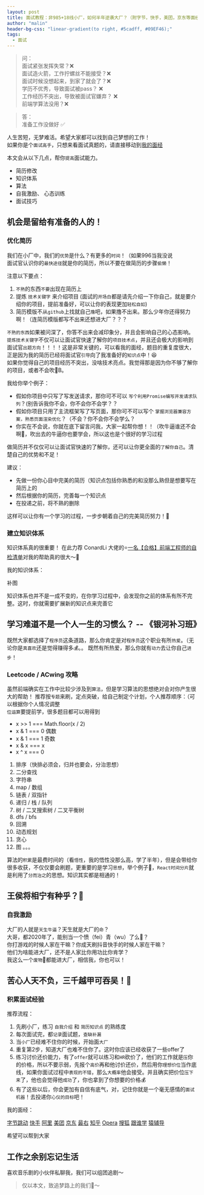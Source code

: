 ```yaml
---
layout: post
title: 面试教程：非985+18线小厂，如何半年逆袭大厂？（附字节，快手，美团，京东等面经）
author: "malin"
header-bg-css: "linear-gradient(to right, #5cadff, #09EF46);"
tags:
  - 面试
---
```


> 问：  
面试紧张发挥失常？❌  
面试造火箭，工作拧螺丝不能接受？❌  
面试时候没想起来，到家了就会了？❌  
学历不优秀，导致面试被pass？  ❌  
工作经历不突出，导致被面试官嫌弃？  ❌  
前端学算法没用？❌  

<!--more-->
> 答：  
准备工作没做好 ✅

人生苦短，无梦难活。希望大家都可以找到自己梦想的工作！  
如果你是个`面试高手`，只想来看面试真题的，请直接移动到[我的面经](#mianjing)  

本文会从以下几点，帮你`提高`面试能力。  

- 简历修改
- 知识体系
- 算法
- 自我激励、 心态训练
- 面试技巧

## 机会是留给有准备的人的！

### 优化简历

我们在小厂中，我们的`优势`是什么？有更多的`时间`！（如果996当我没说  
面试官认识你的`最快途径`就是你的简历，所以不要在做简历的步骤`偷懒`！ 

注意以下要点：  
1. `不熟`的东西`不要`出现在简历上
2. 提炼 `技术关键字` 来介绍项目 (面试的`开场白`都是请先介绍一下你自己，就是要介绍你的项目，提前准备好，可以让你的表现更加`轻松自如`)
3. 简历模版不从`github`上找就自己`撸`吧，如果撸不出来。那么少年你还得努力啊！（连简历模版都写不出来还想进大厂？？？

`不熟的东西`如果被问深了，你答不出来会减印象分，并且会影响自己的心态影响。  
`提炼技术关键字`不仅可以让面试官快速了解你的`项目技术点`，并且还会极大的影响到面试官`出题方向`！！！！这是非常关键的，可以看我的面经，题目的重复度很大，正是因为我的简历已经将面试官`引导`向了我准备好的`知识点`中！😆  
如果你觉得自己的项目经历不突出，没啥技术亮点。我觉得那是因为你不够了解你的项目，或者不会吹🐂B。 

我给你举个例子：
- 假如你项目中只写了写发送请求，那你可不可以 `写个利用Promise编写并发请求队列`？(别告诉我你不会，你不会你不会学？？
- 假如你项目只用了主流框架写了写页面，那你可不可以写个 `掌握浏览器兼容方案，熟悉页面渲染优化`？（不会？你不会你不会学么？
- 你实在不会说，你就在底下留言问我，大家一起帮你想！！（吹牛逼谁还不会啊🤪，吹出去的牛逼你也要学会，所以这也是个很好的学习过程

做简历并不仅仅可以让面试官快速的了解你，还可以让你更全面的`了解你自己`。清楚自己的优势和不足！

建议：
- 先做一份你心目中完美的简历（知识点包括你熟悉的和没那么熟但是想要写在简历上的
- 然后根据你的简历，完善每一个知识点
- 在投递之前，将不熟的删除

这样可以让你有一个学习的过程，一步步朝着自己的完美简历努力！💪

### 建立知识体系

知识体系真的很重要！
在此力荐 ConardLi 大佬的⭐️[一名【合格】前端工程师的自检清单](https://juejin.im/post/5cc1da82f265da036023b628)对我的帮助真的很大～🙏

我的知识体系：

[]()补图

知识体系也并不是一成不变的，在你学习过程中，会发现你之前的体系有所不完整。这时，你就需要扩展新的知识点来完善它

## 学习难道不是一个人一生的习惯么？ -- 《银河补习班》

既然大家都选择了`程序员`这条道路，那么你肯定是对`程序员`这个职业有所`热爱`。（无论你是`真喜欢`还是觉得赚得多💰。。
既然有所热爱，那么你就有`动力`去让你自己`进步`！

### Leetcode / ACwing 攻略

虽然前端确实在工作中比较少涉及到`算法`，但是学习算法的思想绝对会对你产生很大的帮助！ 
推荐按`专题`来刷，定点突破，给自己制定个计划，个人推荐顺序：（可以根据你个人情况调整  
`位运算`要提前学，很多题目都可以用得到  

- x >> 1 === Math.floor(x / 2) 
- x & 1 === 0 偶数
- x & 1 === 1 奇数
- x & x === x
- x ^ x === 0

1. 排序（快排必须会，归并也要会，分治思想）
2. 二分查找
3. 字符串
4. map / 数组
5. 链表 / 双指针
6. 递归 / 栈 / 队列
7. 树 / 二叉搜索树 / 二叉平衡树
8. dfs / bfs
9. 回溯
10. 动态规划
11. 贪心
12. 图
。。。


算法的`积累`是最费时间的（看`悟性`，我的悟性没那么高，学了半年），但是会带给你很多收获，不仅仅要会刷题，更重要的是学习`思想`，举个例子🌰，`React时间分片`就是利用了`分而治之`的思想。知识其实都是相通的！

## 王侯将相宁有种乎？🤔

### 自我激励

大厂的人就是`天生牛逼`？天生就是大厂的`命`？  
大哥，都2020年了，能别当一个愤（fei）青（wu）了么🤪？  
你打游戏的时候人家在干嘛？你成天刷抖音快手的时候人家在干嘛？  
他们为啥能进大厂，还不是人家比你用功比你肯学？  
我这么一个`废物`🤪都能进大厂，相信我，你也可以！  

## 苦心人天不负，三千越甲可吞吴！😤

### 积累面试经验

推荐流程：

1. 先刷小厂，练习 `自我介绍` 和 `简历知识点` 的熟练度
2. 每次面试完，都`记录`面试题，`查缺补漏`
3. 当`小厂`已经难不住你的时候，开始面`大厂`
4. 重复第2步，知道大厂也难不住你了。这时你应该已经收获了一些offer了
5. 练习讨价还价能力，有了`offer`就可以练习和`HR`砍价了，他们的工作就是`压`你的价格，所以不要示弱，先报个`高价`再和他讨价还价，然后用你`理想价位`当作底线，如果你面试过程中`表现的不错`，那么`大概率`他会接受。并且确实把价位`压下来`了，他也会觉得他`成功`了，你也拿到了你想要的价格💰
6. 有了这些以后，你会更加有自信有底气，对，记住你就是一个毫无感情的`面试机器`！去投递你`心仪的目标`吧！

<span id = "mianjing">我的面经</span>：

[字节跳动](http://malin-life.com/2020/03/28/interview-bytedance/)
[快手](http://malin-life.com/2020/03/28/interview-kuaishou/)
[阿里](http://malin-life.com/2020/03/28/interview-alibaba/)
[美团](http://malin-life.com/2020/03/28/interview-meituan/)
[京东](http://malin-life.com/2020/03/28/interview-jd/)
[最右](http://malin-life.com/2020/03/28/interview-zuiyou/)
[知乎](http://malin-life.com/2020/03/28/interview-zhihu/)
[Opera](http://malin-life.com/2020/03/28/interview-opera/)
[搜狐](http://malin-life.com/2020/03/28/interview-souhu/)
[跟谁学](http://malin-life.com/2020/03/28/interview-gensheixue/)
[猿辅导](http://malin-life.com/2020/03/28/interview-yuanfudao/)

希望可以帮到大家

## 工作之余别忘记生活

喜欢音乐剧的小伙伴私聊我，我们可以组团追剧～

> 仅以本文，致追梦路上的我们🎈～